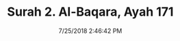 ---
title       : "Surah 2. Al-Baqara, Ayah 171"
date        : 7/25/2018 2:46:42 PM
draft       : false
type        : "quran"
layout      : "compare"
BookCode    : "CMP"
SurahNumber : "2"
AyahNumber  : "171"
TotalAyah   : "286"
---